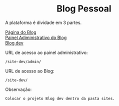 <h1 style="text-align: center">Blog Pessoal</h1>
<p> A plataforma é dividade em 3 partes.</p>
<a href="https://github.com/AnderRobson/dev-blog">Página do Blog</a><br>
<a href="https://github.com/AnderRobson/dev-admin">Painel Adiministrativo do Blog</a><br>
<a href="https://github.com/AnderRobson/site-dev">Blog dev</a>

<p>
    URL de acesso ao painel administrativo:
    
    /site-dev/admin/
</p>
<p>
    URL de acesso ao Blog:

    /site-dev/
</p>
<p>
    Observação:
    
    Colocar o projeto Blog dev dentro da pasta sites. 
</p>
